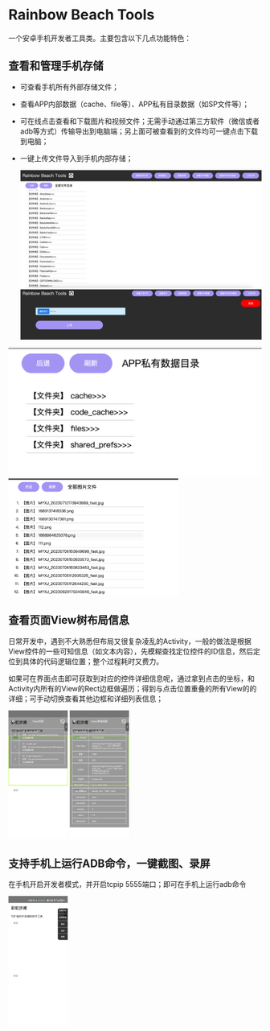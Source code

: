# Rainbow Beach Tools


一个安卓手机开发者工具类。主要包含以下几点功能特色：



## 查看和管理手机存储

- 可查看手机所有外部存储文件；

- 查看APP内部数据（cache、file等）、APP私有目录数据（如SP文件等）；

- 可在线点击查看和下载图片和视频文件；无需手动通过第三方软件（微信或者adb等方式）传输导出到电脑端；另上面可被查看到的文件均可一键点击下载到电脑；

- 一键上传文件导入到手机内部存储；

  <img src="assets/file_system_total_intro.png" alt="企业微信20230715-165414@2x" style="zoom:50%;" />

  <img src="assets/upload_file.png" alt="企业微信20230715-165620@2x" style="zoom:50%;" />

<img src="assets/check_app_private.png" alt="企业微信20230715-165524@2x" style="zoom: 50%;" />

<img src="assets/check_images.png" alt="企业微信20230715-165547@2x" style="zoom: 33%;" />



## 查看页面View树布局信息

日常开发中，遇到不大熟悉但布局又很复杂凌乱的Activity，一般的做法是根据View控件的一些可知信息（如文本内容），先模糊查找定位控件的ID信息，然后定位到具体的代码逻辑位置；整个过程耗时又费力。

如果可在界面点击即可获取到对应的控件详细信息呢，通过拿到点击的坐标，和Activity内所有的View的Rect边框做遍历；得到与点击位置重叠的所有View的的详细；可手动切换查看其他边框和详细列表信息；

<img src="assets/check_view_infos.png" alt="screenshot1689411440822" style="zoom: 25%;" />

<img src="assets/check_view_info_detail.png" alt="screenshot1689411453689" style="zoom: 25%;" />



## 支持手机上运行ADB命令，一键截图、录屏

在手机开启开发者模式，并开启tcpip 5555端口；即可在手机上运行adb命令



<img src="assets/other_function.png" alt="screenshot1689411490584" style="zoom:25%;" />
